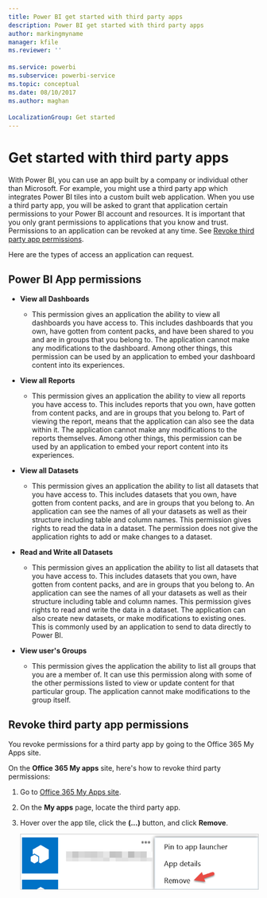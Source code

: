 ```yaml
---
title: Power BI get started with third party apps
description: Power BI get started with third party apps
author: markingmyname
manager: kfile
ms.reviewer: ''

ms.service: powerbi
ms.subservice: powerbi-service
ms.topic: conceptual
ms.date: 08/10/2017
ms.author: maghan

LocalizationGroup: Get started
---
```

# Get started with third party apps
With Power BI, you can use an app built by a company or individual other than Microsoft. For example, you might use a third party app which integrates Power BI tiles into a custom built web application. When you use a third party app, you will be asked to grant that application certain permissions to your Power BI account and resources. It is important that you only grant permissions to applications that you know and trust. Permissions to an application can be revoked at any time. See [Revoke third party app permissions](#revoke).

Here are the types of access an application can request.

## Power BI App permissions
* **View all Dashboards**
  
  * This permission gives an application the ability to view all dashboards you have access to. This includes dashboards that you own, have gotten from content packs, and have been shared to you and are in groups that you belong to. The application cannot make any modifications to the dashboard. Among other things, this permission can be used by an application to embed your dashboard content into its experiences.
* **View all Reports**
  
  * This permission gives an application the ability to view all reports you have access to. This includes reports that you own, have gotten from content packs, and are in groups that you belong to. Part of viewing the report, means that the application can also see the data within it. The application cannot make any modifications to the reports themselves. Among other things, this permission can be used by an application to embed your report content into its experiences.
* **View all Datasets**
  
  * This permission gives an application the ability to list all datasets that you have access to. This includes datasets that you own, have gotten from content packs, and are in groups that you belong to. An application can see the names of all your datasets as well as their structure including table and column names. This permission gives rights to read the data in a dataset. The permission does not give the application rights to add or make changes to a dataset.
* **Read and Write all Datasets**
  
  * This permission gives an application the ability to list all datasets that you have access to. This includes datasets that you own, have gotten from content packs, and are in groups that you belong to. An application can see the names of all your datasets as well as their structure including table and column names. This permission gives rights to read and write the data in a dataset. The application can also create new datasets, or make modifications to existing ones. This is commonly used by an application to send to data directly to Power BI.
* **View user's Groups**
  
  * This permission gives the application the ability to list all groups that you are a member of. It can use this permission along with some of the other permissions listed to view or update content for that particular group. The application cannot make modifications to the group itself.

<a name="revoke"/>

## Revoke third party app permissions
You revoke permissions for a third party app by going to the Office 365 My Apps site.

On the **Office 365 My apps** site, here's how to revoke third party permissions:

1. Go to [Office 365 My Apps site](https://portal.office.com/myapps).
2. On the **My apps** page, locate the third party app.
3. Hover over the app tile, click the **(...)** button, and click **Remove**.
   
   ![](media/service-power-bi-get-started-third-party-apps/remove.png)

